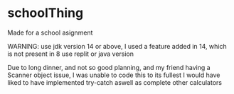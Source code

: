 # schoolThing
Made for a school asignment

WARNING: use jdk version 14 or above, I used a feature added in 14, which is not present in 8
use replit or java version 

Due to long dinner, and not so good planning, and my friend having a Scanner object issue,
I was unable to code this to its fullest
I would have liked to have implemented try-catch aswell as complete other calculators

